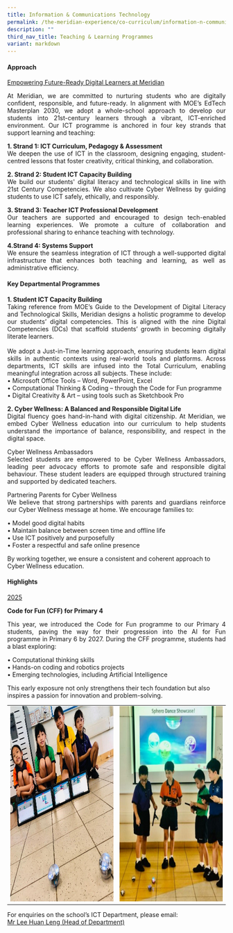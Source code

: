 ```yaml
---
title: Information & Communications Technology
permalink: /the-meridian-experience/co-curriculum/information-n-communications-technology/
description: ""
third_nav_title: Teaching & Learning Programmes
variant: markdown
---
```

#### Approach
<u>Empowering Future-Ready Digital Learners at Meridian</u>
<p align="justify">At Meridian, we are committed to nurturing students who are digitally confident, responsible, and future-ready. In alignment with MOE’s EdTech Masterplan 2030, we adopt a whole-school approach to develop our students into 21st-century learners through a vibrant, ICT-enriched environment. Our ICT programme is anchored in four key strands that support learning and teaching:</p>


<p align="justify"><b>1. Strand 1: ICT Curriculum, Pedagogy &amp; Assessment</b><br>
We deepen the use of ICT in the classroom, designing engaging, student-centred lessons that foster creativity, critical thinking, and collaboration.</p>


<p align="justify"><b>2. Strand 2: Student ICT Capacity Building</b><br>
We build our students' digital literacy and technological skills in line with 21st Century Competencies. We also cultivate Cyber Wellness by guiding students to use ICT safely, ethically, and responsibly.</p>

<p align="justify"><b>3. Strand 3: Teacher ICT Professional Development</b><br>
Our teachers are supported and encouraged to design tech-enabled learning experiences. We promote a culture of collaboration and professional sharing to enhance teaching with technology.</p>

<p align="justify"><b>4.Strand 4: Systems Support</b><br>
We ensure the seamless integration of ICT through a well-supported digital infrastructure that enhances both teaching and learning, as well as administrative efficiency.</p>



#### Key Departmental Programmes

<p align="justify"><b>1. Student ICT Capacity Building</b><br>Taking reference from MOE’s Guide to the Development of Digital Literacy and Technological Skills, Meridian designs a holistic programme to develop our students’ digital competencies. This is aligned with the nine Digital Competencies (DCs) that scaffold students’ growth in becoming digitally literate learners.<br><br>
We adopt a Just-in-Time learning approach, ensuring students learn digital skills in authentic contexts using real-world tools and platforms. Across departments, ICT skills are infused into the Total Curriculum, enabling meaningful integration across all subjects.  These include:<br>
•	Microsoft Office Tools – Word, PowerPoint, Excel<br>
•	Computational Thinking &amp; Coding – through the Code for Fun programme<br>
•	Digital Creativity &amp; Art – using tools such as Sketchbook Pro
</p>

<p align="justify"><b>2. Cyber Wellness: A Balanced and Responsible Digital Life</b><br>Digital fluency goes hand-in-hand with digital citizenship. At Meridian, we embed Cyber Wellness education into our curriculum to help students understand the importance of balance, responsibility, and respect in the digital space.</p>


<p align="justify">Cyber Wellness Ambassadors<br>Selected students are empowered to be Cyber Wellness Ambassadors, leading peer advocacy efforts to promote safe and responsible digital behaviour. These student leaders are equipped through structured training and supported by dedicated teachers.</p>

<p align="justify">Partnering Parents for Cyber Wellness<br>We believe that strong partnerships with parents and guardians reinforce our Cyber Wellness message at home. We encourage families to:<br>

•	Model good digital habits<br>
•	Maintain balance between screen time and offline life<br>
•	Use ICT positively and purposefully<br>
•	Foster a respectful and safe online presence

By working together, we ensure a consistent and coherent approach to Cyber Wellness education.</p>



#### Highlights

<u>2025</u>

**Code for Fun (CFF) for Primary 4**
<p align="justify">This year, we introduced the Code for Fun programme to our Primary 4 students, paving the way for their progression into the AI for Fun programme in Primary 6 by 2027.
During the CFF programme, students had a blast exploring:<br>

•	Computational thinking skills<br>
•	Hands-on coding and robotics projects<br>
•	Emerging technologies, including Artificial Intelligence<br>

This early exposure not only strengthens their tech foundation but also inspires a passion for innovation and problem-solving.

</p>

<table style="width:100%">
  <tbody>
  <tr>
    <td><img src="/images/The%20Meridian%20Experience/ICT/1_2025ICT.jpg" style="width:450px;height:450px;float:center"></td>
    <td><img src="/images/The%20Meridian%20Experience/ICT/2_2025ICT.jpg" style="width:450px;height:450px;float:center"></td>
  </tr>
</tbody></table>




For enquiries on the school’s ICT Department, please email:<br>
<a href="mailto:lee_huan_leng@moe.edu.sg">Mr Lee Huan Leng (Head of Department)</a>